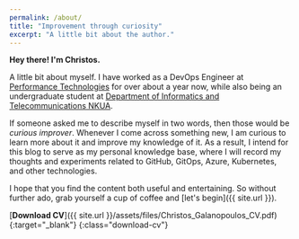 ```yaml
---
permalink: /about/
title: "Improvement through curiosity"
excerpt: "A little bit about the author."
---
```


**Hey there! I'm Christos.**

A little bit about myself. I have worked as a DevOps Engineer at [Performance Technologies](https://www.performance.gr/) for over about a year now, while also being an undergraduate student at [Department of Informatics and Telecommunications NKUA](https://www.di.uoa.gr/en).

If someone asked me to describe myself in two words, then those would be *curious improver*. Whenever I come across something new, I am curious to learn more about it and improve my knowledge of it. As a result, I intend for this blog to serve as my personal knowledge base, where I will record my thoughts and experiments related to GitHub, GitOps, Azure, Kubernetes, and other technologies.

I hope that you find the content both useful and entertaining. So without further ado, grab yourself a cup of coffee and [let's begin]({{ site.url }}).

[**Download CV**]({{ site.url }}/assets/files/Christos_Galanopoulos_CV.pdf){:target="_blank"}
{:class="download-cv"}
